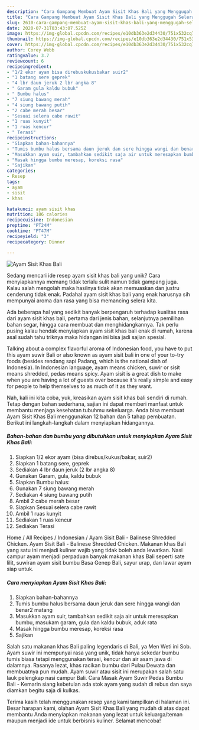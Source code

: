 ```yaml
---
description: "Cara Gampang Membuat Ayam Sisit Khas Bali yang Menggugah Selera"
title: "Cara Gampang Membuat Ayam Sisit Khas Bali yang Menggugah Selera"
slug: 2610-cara-gampang-membuat-ayam-sisit-khas-bali-yang-menggugah-selera
date: 2020-07-31T03:43:07.525Z
image: https://img-global.cpcdn.com/recipes/e10db363e2d34430/751x532cq70/ayam-sisit-khas-bali-foto-resep-utama.jpg
thumbnail: https://img-global.cpcdn.com/recipes/e10db363e2d34430/751x532cq70/ayam-sisit-khas-bali-foto-resep-utama.jpg
cover: https://img-global.cpcdn.com/recipes/e10db363e2d34430/751x532cq70/ayam-sisit-khas-bali-foto-resep-utama.jpg
author: Corey Webb
ratingvalue: 3.7
reviewcount: 6
recipeingredient:
- "1/2 ekor ayam bisa direbuskukusbakar suir2"
- "1 batang sere geprek"
- "4 lbr daun jeruk 2 lbr angka 8"
- " Garam gula kaldu bubuk"
- " Bumbu halus"
- "7 siung bawang merah"
- "4 siung bawang putih"
- "2 cabe merah besar"
- "Sesuai selera cabe rawit"
- "1 ruas kunyit"
- "1 ruas kencur"
- " Terasi"
recipeinstructions:
- "Siapkan bahan-bahannya"
- "Tumis bumbu halus bersama daun jeruk dan sere hingga wangi dan benar2 matang"
- "Masukkan ayam suir, tambahkan sedikit saja air untuk meresapkan bumbu, masukam garam, gula dan kaldu bubuk, aduk rata"
- "Masak hingga bumbu meresap, koreksi rasa"
- "Sajikan"
categories:
- Resep
tags:
- ayam
- sisit
- khas

katakunci: ayam sisit khas 
nutrition: 186 calories
recipecuisine: Indonesian
preptime: "PT24M"
cooktime: "PT47M"
recipeyield: "3"
recipecategory: Dinner

---
```



![Ayam Sisit Khas Bali](https://img-global.cpcdn.com/recipes/e10db363e2d34430/751x532cq70/ayam-sisit-khas-bali-foto-resep-utama.jpg)

Sedang mencari ide resep ayam sisit khas bali yang unik? Cara menyiapkannya memang tidak terlalu sulit namun tidak gampang juga. Kalau salah mengolah maka hasilnya tidak akan memuaskan dan justru cenderung tidak enak. Padahal ayam sisit khas bali yang enak harusnya sih mempunyai aroma dan rasa yang bisa memancing selera kita.

Ada beberapa hal yang sedikit banyak berpengaruh terhadap kualitas rasa dari ayam sisit khas bali, pertama dari jenis bahan, selanjutnya pemilihan bahan segar, hingga cara membuat dan menghidangkannya. Tak perlu pusing kalau hendak menyiapkan ayam sisit khas bali enak di rumah, karena asal sudah tahu triknya maka hidangan ini bisa jadi sajian spesial.

Talking about a complex flavorful aroma of Indonesian food, you have to put this ayam suwir Bali or also known as ayam sisit bali in one of your to-try foods (besides rendang sapi Padang, which is the national dish of Indonesia). In Indonesian language, ayam means chicken, suwir or sisit means shredded, pedas means spicy. Ayam sisit is a great dish to make when you are having a lot of guests over because it&#39;s really simple and easy for people to help themselves to as much of it as they want.


Nah, kali ini kita coba, yuk, kreasikan ayam sisit khas bali sendiri di rumah. Tetap dengan bahan sederhana, sajian ini dapat memberi manfaat untuk membantu menjaga kesehatan tubuhmu sekeluarga. Anda bisa membuat Ayam Sisit Khas Bali menggunakan 12 bahan dan 5 tahap pembuatan. Berikut ini langkah-langkah dalam menyiapkan hidangannya.

<!--inarticleads1-->

##### Bahan-bahan dan bumbu yang dibutuhkan untuk menyiapkan Ayam Sisit Khas Bali:

1. Siapkan 1/2 ekor ayam (bisa direbus/kukus/bakar, suir2)
1. Siapkan 1 batang sere, geprek
1. Sediakan 4 lbr daun jeruk (2 lbr angka 8)
1. Gunakan  Garam, gula, kaldu bubuk
1. Siapkan  Bumbu halus:
1. Gunakan 7 siung bawang merah
1. Sediakan 4 siung bawang putih
1. Ambil 2 cabe merah besar
1. Siapkan Sesuai selera cabe rawit
1. Ambil 1 ruas kunyit
1. Sediakan 1 ruas kencur
1. Sediakan  Terasi


Home / All Recipes / Indonesian / Ayam Sisit Bali - Balinese Shredded Chicken. Ayam Sisit Bali - Balinese Shredded Chicken. Makanan khas Bali yang satu ini menjadi kuliner wajib yang tidak boleh anda lewatkan. Nasi campur ayam menjadi perpaduan banyak makanan khas Bali seperti sate lilit, suwiran ayam sisit bumbu Basa Genep Bali, sayur urap, dan lawar ayam siap untuk. 

<!--inarticleads2-->

##### Cara menyiapkan Ayam Sisit Khas Bali:

1. Siapkan bahan-bahannya
1. Tumis bumbu halus bersama daun jeruk dan sere hingga wangi dan benar2 matang
1. Masukkan ayam suir, tambahkan sedikit saja air untuk meresapkan bumbu, masukam garam, gula dan kaldu bubuk, aduk rata
1. Masak hingga bumbu meresap, koreksi rasa
1. Sajikan


Salah satu makanan khas Bali paling legendaris di Bali, ya Men Weti ini Sob. Ayam suwir ini mempunyai rasa yang unik, tidak hanya sekedar bumbu tumis biasa tetapi menggunakan terasi, kencur dan air asam jawa di dalamnya. Rasanya lezat, khas racikan bumbu dari Pulau Dewata dan membuatnya pun mudah. Ayam suwir atau sisit ini merupakan salah satu lauk pelengkap nasi campur Bali. Cara Masak Ayam Suwir Pedas Bumbu Bali - Kemarin siang kebetulan ada stok ayam yang sudah di rebus dan saya diamkan begitu saja di kulkas. 

Terima kasih telah menggunakan resep yang kami tampilkan di halaman ini. Besar harapan kami, olahan Ayam Sisit Khas Bali yang mudah di atas dapat membantu Anda menyiapkan makanan yang lezat untuk keluarga/teman maupun menjadi ide untuk berbisnis kuliner. Selamat mencoba!
